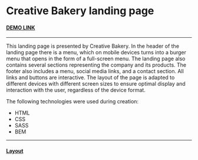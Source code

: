 # Creative Bakery landing page
#### [DEMO LINK](https://volodymir-tymtsias.github.io/creativeBakery-landing-page/)
---
This landing page is presented by Creative Bakery. In the header of the landing page there is a menu, which on mobile devices turns into a burger menu that opens in the form of a full-screen menu. The landing page also contains several sections representing the company and its products. The footer also includes a menu, social media links, and a contact section. All links and buttons are interactive. The layout of the page is adapted to different devices with different screen sizes to ensure optimal display and interaction with the user, regardless of the device format.

The following technologies were used during creation:
-	HTML
-	CSS
-	SASS
-	BEM
---
#### [Layout](https://www.figma.com/file/dY3izAm0Vspsmra4lQWQIP/Bakerlab_FE-students)
